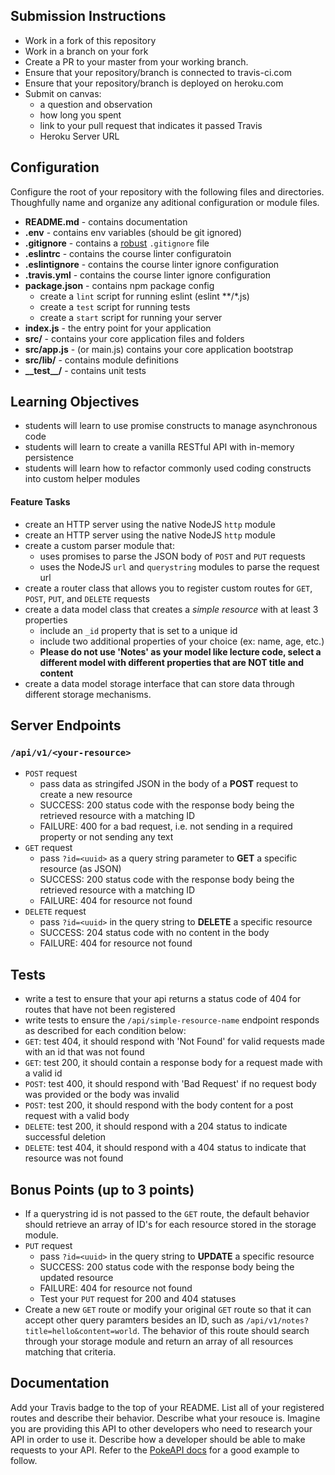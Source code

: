 ## Submission Instructions
* Work in a fork of this repository
* Work in a branch on your fork
* Create a PR to your master from your working branch.
* Ensure that your repository/branch is connected to travis-ci.com
* Ensure that your repository/branch is deployed on heroku.com
* Submit on canvas:
  * a question and observation
  * how long you spent
  * link to your pull request that indicates it passed Travis
  * Heroku Server URL

## Configuration 
Configure the root of your repository with the following files and directories. Thoughfully name and organize any aditional configuration or module files.
* **README.md** - contains documentation
* **.env** - contains env variables (should be git ignored)
* **.gitignore** - contains a [robust](http://gitignore.io) `.gitignore` file 
* **.eslintrc** - contains the course linter configuratoin
* **.eslintignore** - contains the course linter ignore configuration
* **.travis.yml** - contains the course linter ignore configuration
* **package.json** - contains npm package config
  * create a `lint` script for running eslint (eslint **/*.js)
  * create a `test` script for running tests
  * create a `start` script for running your server
* **index.js** - the entry point for your application
* **src/** - contains your core application files and folders
* **src/app.js** - (or main.js) contains your core application bootstrap
* **src/lib/** - contains module definitions
* **\_\_test\_\_/** - contains unit tests

## Learning Objectives  
* students will learn to use promise constructs to manage asynchronous code
* students will learn to create a vanilla RESTful API with in-memory persistence
* students will learn how to refactor commonly used coding constructs into custom helper modules

#### Feature Tasks
* create an HTTP server using the native NodeJS `http` module
* create an HTTP server using the native NodeJS `http` module
* create a custom parser module that:
  * uses promises to parse the JSON body of `POST` and `PUT` requests
  * uses the NodeJS `url` and `querystring` modules to parse the request url
* create a router class that allows you to register custom routes for `GET`, `POST`, `PUT`, and `DELETE` requests
* create a data model class that creates a _simple resource_  with at least 3 properties
  * include an `_id` property that is set to a unique id
  * include two additional properties of your choice (ex: name, age, etc.)
  * **Please do not use 'Notes' as your model like lecture code, select a different model with different properties that are NOT title and content**
* create a data model storage interface that can store data through different storage mechanisms.

## Server Endpoints
### `/api/v1/<your-resource>`
* `POST` request
  * pass data as stringifed JSON in the body of a **POST** request to create a new resource
  * SUCCESS: 200 status code with the response body being the retrieved resource with a matching ID
  * FAILURE: 400 for a bad request, i.e. not sending in a required property or not sending any text
* `GET` request
  * pass `?id=<uuid>` as a query string parameter to **GET** a specific resource (as JSON)
  * SUCCESS: 200 status code with the response body being the retrieved resource with a matching ID
  * FAILURE: 404 for resource not found
* `DELETE` request
  * pass `?id=<uuid>` in the query string to **DELETE** a specific resource
  * SUCCESS: 204 status code with no content in the body
  * FAILURE: 404 for resource not found

## Tests
* write a test to ensure that your api returns a status code of 404 for routes that have not been registered
* write tests to ensure the `/api/simple-resource-name` endpoint responds as described for each condition below:
 * `GET`: test 404, it should respond with 'Not Found' for valid requests made with an id that was not found
 * `GET`: test 200, it should contain a response body for a request made with a valid id
 * `POST`: test 400, it should respond with 'Bad Request' if no request body was provided or the body was invalid
 * `POST`: test 200, it should respond with the body content for a post request with a valid body
 * `DELETE`: test 200, it should respond with a 204 status to indicate successful deletion
 * `DELETE`: test 404, it should respond with a 404 status to indicate that resource was not found
 
 ## Bonus Points (up to 3 points)
 * If a querystring id is not passed to the `GET` route, the default behavior should retrieve an array of ID's for each resource stored in the storage module. 
 * `PUT` request
   * pass `?id=<uuid>` in the query string to **UPDATE** a specific resource
   * SUCCESS: 200 status code with the response body being the updated resource
   * FAILURE: 404 for resource not found
   * Test your `PUT` request for 200 and 404 statuses
 * Create a new `GET` route or modify your original `GET` route so that it can accept other query paramters besides an ID, such as `/api/v1/notes?title=hello&content=world`. The behavior of this route should search through your storage module and return an array of all resources matching that criteria. 
 
 ## Documentation
 Add your Travis badge to the top of your README. List all of your registered routes and describe their behavior. Describe what your resouce is. Imagine you are providing this API to other developers who need to research your API in order to use it. Describe how a developer should be able to make requests to your API. Refer to the [PokeAPI docs](https://pokeapi.co/docsv2/#resource-lists) for a good example to follow. 
